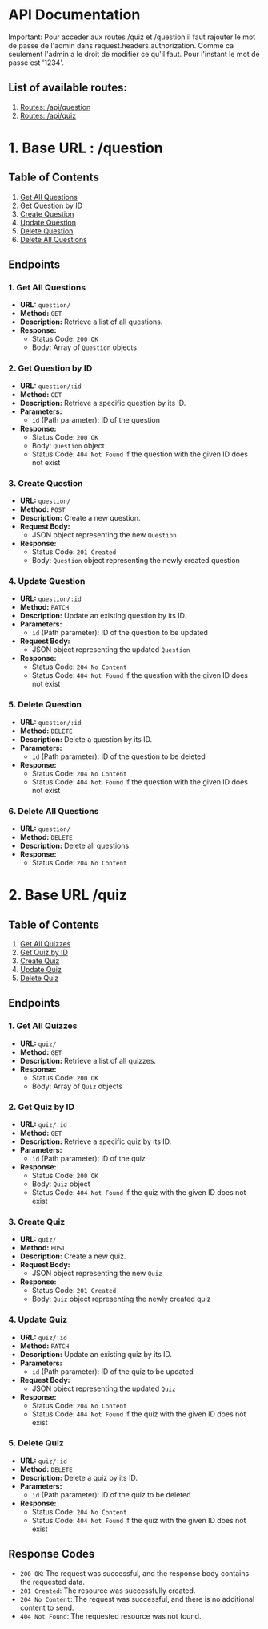 # API Documentation 
Important: Pour acceder aux routes /quiz et /question il faut rajouter le mot de passe de l'admin dans request.headers.authorization. Comme ca seulement l'admin a le droit de modifier ce qu'il faut. Pour l'instant le mot de passe est '1234'.
## List of available routes:

1. [Routes: /api/question](#question-routes)
2. [Routes: /api/quiz](#quiz-routes)

# 1. Base URL : /question
## Table of Contents

1. [Get All Questions](#get-all-questions)
2. [Get Question by ID](#get-question-by-id)
3. [Create Question](#create-question)
4. [Update Question](#update-question)
5. [Delete Question](#delete-question)
6. [Delete All Questions](#delete-all-questions)

## Endpoints

### 1. Get All Questions

- **URL:** `question/`
- **Method:** `GET`
- **Description:** Retrieve a list of all questions.
- **Response:**
  - Status Code: `200 OK`
  - Body: Array of `Question` objects

### 2. Get Question by ID

- **URL:** `question/:id`
- **Method:** `GET`
- **Description:** Retrieve a specific question by its ID.
- **Parameters:**
  - `id` (Path parameter): ID of the question
- **Response:**
  - Status Code: `200 OK`
  - Body: `Question` object
  - Status Code: `404 Not Found` if the question with the given ID does not exist

### 3. Create Question

- **URL:** `question/`
- **Method:** `POST`
- **Description:** Create a new question.
- **Request Body:**
  - JSON object representing the new `Question`
- **Response:**
  - Status Code: `201 Created`
  - Body: `Question` object representing the newly created question

### 4. Update Question

- **URL:** `question/:id`
- **Method:** `PATCH`
- **Description:** Update an existing question by its ID.
- **Parameters:**
  - `id` (Path parameter): ID of the question to be updated
- **Request Body:**
  - JSON object representing the updated `Question`
- **Response:**
  - Status Code: `204 No Content`
  - Status Code: `404 Not Found` if the question with the given ID does not exist

### 5. Delete Question

- **URL:** `question/:id`
- **Method:** `DELETE`
- **Description:** Delete a question by its ID.
- **Parameters:**
  - `id` (Path parameter): ID of the question to be deleted
- **Response:**
  - Status Code: `204 No Content`
  - Status Code: `404 Not Found` if the question with the given ID does not exist

### 6. Delete All Questions

- **URL:** `question/`
- **Method:** `DELETE`
- **Description:** Delete all questions.
- **Response:**
  - Status Code: `204 No Content`

# 2. Base URL /quiz

## Table of Contents

1. [Get All Quizzes](#get-all-quizzes)
2. [Get Quiz by ID](#get-quiz-by-id)
3. [Create Quiz](#create-quiz)
4. [Update Quiz](#update-quiz)
5. [Delete Quiz](#delete-quiz)

## Endpoints

### 1. Get All Quizzes

- **URL:** `quiz/`
- **Method:** `GET`
- **Description:** Retrieve a list of all quizzes.
- **Response:**
  - Status Code: `200 OK`
  - Body: Array of `Quiz` objects

### 2. Get Quiz by ID

- **URL:** `quiz/:id`
- **Method:** `GET`
- **Description:** Retrieve a specific quiz by its ID.
- **Parameters:**
  - `id` (Path parameter): ID of the quiz
- **Response:**
  - Status Code: `200 OK`
  - Body: `Quiz` object
  - Status Code: `404 Not Found` if the quiz with the given ID does not exist

### 3. Create Quiz

- **URL:** `quiz/`
- **Method:** `POST`
- **Description:** Create a new quiz.
- **Request Body:**
  - JSON object representing the new `Quiz`
- **Response:**
  - Status Code: `201 Created`
  - Body: `Quiz` object representing the newly created quiz

### 4. Update Quiz

- **URL:** `quiz/:id`
- **Method:** `PATCH`
- **Description:** Update an existing quiz by its ID.
- **Parameters:**
  - `id` (Path parameter): ID of the quiz to be updated
- **Request Body:**
  - JSON object representing the updated `Quiz`
- **Response:**
  - Status Code: `204 No Content`
  - Status Code: `404 Not Found` if the quiz with the given ID does not exist

### 5. Delete Quiz

- **URL:** `quiz/:id`
- **Method:** `DELETE`
- **Description:** Delete a quiz by its ID.
- **Parameters:**
  - `id` (Path parameter): ID of the quiz to be deleted
- **Response:**
  - Status Code: `204 No Content`
  - Status Code: `404 Not Found` if the quiz with the given ID does not exist

## Response Codes

- `200 OK`: The request was successful, and the response body contains the requested data.
- `201 Created`: The resource was successfully created.
- `204 No Content`: The request was successful, and there is no additional content to send.
- `404 Not Found`: The requested resource was not found.


